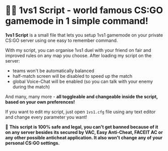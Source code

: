 # 🤼‍♂️ 1vs1 Script  - world famous CS:GO gamemode in 1 simple command!

**1vs1 Script** is a small file that lets you setup 1vs1 gamemode on your private CS:GO server using one easy to remember command.

With my script, you can organise 1vs1 duel with your friend on fair and improved rules on any map you choose. After loading my script on the server:
- teams won't be automatically balanced
- half-match screen will be disabled to speed up the match
- global Voice-Chat will be enabled (so you can talk with your enemy during the match)

And many, many more - **all toggleable and changeable inside the script, based on your own preferences!**

If you want to edit my script, just open `1vs1.cfg` file using any text editor and change every parameter you want!

🔰 **This script is 100% safe and legal, you can't get banned because of it on any server besides its secured by VAC, Easy Anti-Cheat, FACEIT AC or any other possible anticheat application. It also won't change any of your personal CS:GO settings.**

